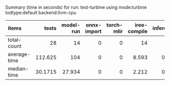 Summary (time in seconds) for run: test-turbine using mode:turbine todtype:default backend:llvm-cpu

| items        |    tests |   model-run |   onnx-import |   torch-mlir |   iree-compile |   inference |
|:-------------|---------:|------------:|--------------:|-------------:|---------------:|------------:|
| total-count  |  28      |      14     |             0 |            0 |         14     |       0     |
| average-time | 112.625  |     104     |             0 |            0 |          8.593 |       0.032 |
| median-time  |  30.1715 |      27.934 |             0 |            0 |          2.212 |       0.026 |

